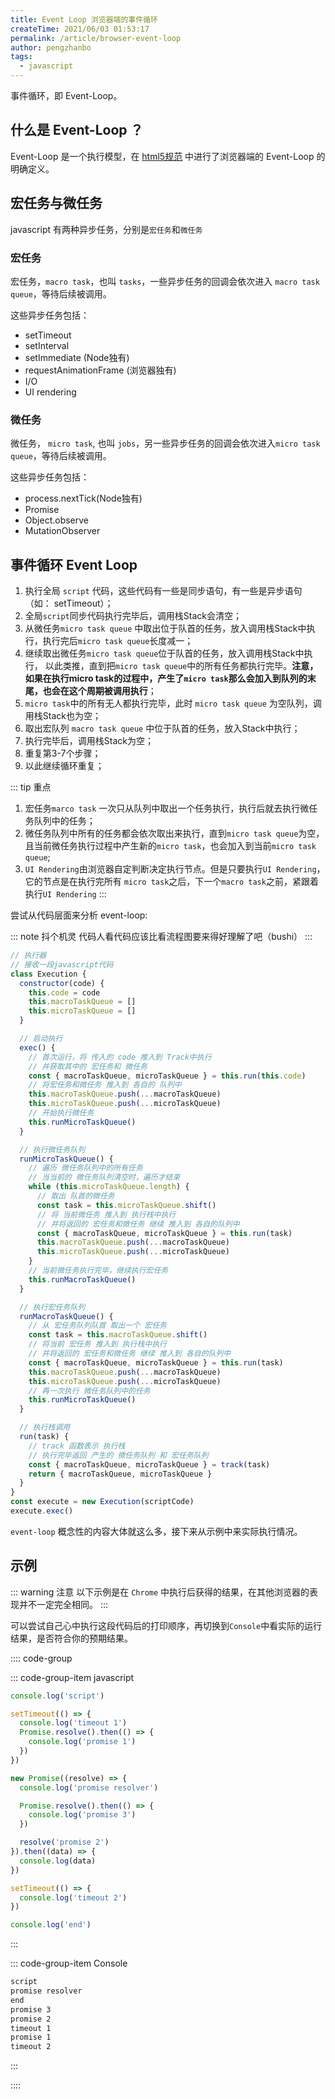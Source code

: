 ```yaml
---
title: Event Loop 浏览器端的事件循环
createTime: 2021/06/03 01:53:17
permalink: /article/browser-event-loop
author: pengzhanbo
tags: 
  - javascript
---
```


事件循环，即 Event-Loop。

## 什么是 Event-Loop ？

Event-Loop 是一个执行模型，在 [html5规范](https://html.spec.whatwg.org/multipage/webappapis.html#event-loops) 中进行了浏览器端的 Event-Loop 的明确定义。

## 宏任务与微任务

javascript 有两种异步任务，分别是`宏任务`和`微任务`

### 宏任务

宏任务，`macro task`，也叫 `tasks`，一些异步任务的回调会依次进入 `macro task queue`，等待后续被调用。

这些异步任务包括：
- setTimeout
- setInterval
- setImmediate (Node独有)
- requestAnimationFrame (浏览器独有)
- I/O
- UI rendering

### 微任务

微任务， `micro task`, 也叫 `jobs`，另一些异步任务的回调会依次进入`micro task queue`，等待后续被调用。

这些异步任务包括：
- process.nextTick(Node独有)
- Promise
- Object.observe
- MutationObserver

## 事件循环 Event Loop

1. 执行全局 `script` 代码，这些代码有一些是同步语句，有一些是异步语句（如： setTimeout）；
2. 全局`script`同步代码执行完毕后，调用栈Stack会清空；
3. 从微任务`micro task queue` 中取出位于队首的任务，放入调用栈Stack中执行，执行完后`micro task queue`长度减一；
4. 继续取出微任务`micro task queue`位于队首的任务，放入调用栈Stack中执行，
   以此类推，直到把`micro task queue`中的所有任务都执行完毕。__注意，如果在执行micro task的过程中，产生了`micro task`那么会加入到队列的末尾，也会在这个周期被调用执行__；
5. `micro task`中的所有无人都执行完毕，此时 `micro task queue` 为空队列，调用栈Stack也为空；
6. 取出宏队列 `macro task queue` 中位于队首的任务，放入Stack中执行；
7. 执行完毕后，调用栈Stack为空；
8. 重复第3-7个步骤；
9. 以此继续循环重复；

::: tip 重点
1. 宏任务`marco task` 一次只从队列中取出一个任务执行，执行后就去执行微任务队列中的任务；
2. 微任务队列中所有的任务都会依次取出来执行，直到`micro task queue`为空，
   且当前微任务执行过程中产生新的`micro task`，也会加入到当前`micro task queue`;
3. `UI Rendering`由浏览器自定判断决定执行节点。但是只要执行`UI Rendering`，它的节点是在执行完所有
   `micro task`之后，下一个`macro task`之前，紧跟着执行`UI Rendering`
:::

尝试从代码层面来分析 event-loop:

::: note 抖个机灵
代码人看代码应该比看流程图要来得好理解了吧（bushi）
:::

``` js
// 执行器
// 接收一段javascript代码
class Execution {
  constructor(code) {
    this.code = code
    this.macroTaskQueue = []
    this.microTaskQueue = []
  }

  // 启动执行
  exec() {
    // 首次运行，将 传入的 code 推入到 Track中执行
    // 并获取其中的 宏任务和 微任务
    const { macroTaskQueue, microTaskQueue } = this.run(this.code)
    // 将宏任务和微任务 推入到 各自的 队列中
    this.macroTaskQueue.push(...macroTaskQueue)
    this.microTaskQueue.push(...microTaskQueue)
    // 开始执行微任务
    this.runMicroTaskQueue()
  }

  // 执行微任务队列
  runMicroTaskQueue() {
    // 遍历 微任务队列中的所有任务
    // 当当前的 微任务队列清空时，遍历才结束
    while (this.microTaskQueue.length) {
      // 取出 队首的微任务
      const task = this.microTaskQueue.shift()
      // 将 当前微任务 推入到 执行栈中执行
      // 并将返回的 宏任务和微任务 继续 推入到 各自的队列中
      const { macroTaskQueue, microTaskQueue } = this.run(task)
      this.macroTaskQueue.push(...macroTaskQueue)
      this.microTaskQueue.push(...microTaskQueue)
    }
    // 当前微任务执行完毕，继续执行宏任务
    this.runMacroTaskQueue()
  }

  // 执行宏任务队列
  runMacroTaskQueue() {
    // 从 宏任务队列队首 取出一个 宏任务
    const task = this.macroTaskQueue.shift()
    // 将当前 宏任务 推入到 执行栈中执行
    // 并将返回的 宏任务和微任务 继续 推入到 各自的队列中
    const { macroTaskQueue, microTaskQueue } = this.run(task)
    this.macroTaskQueue.push(...macroTaskQueue)
    this.microTaskQueue.push(...microTaskQueue)
    // 再一次执行 微任务队列中的任务
    this.runMicroTaskQueue()
  }

  // 执行栈调用
  run(task) {
    // track 函数表示 执行栈 
    // 执行完毕返回 产生的 微任务队列 和 宏任务队列
    const { macroTaskQueue, microTaskQueue } = track(task)
    return { macroTaskQueue, microTaskQueue } 
  }
}
const execute = new Execution(scriptCode)
execute.exec()
```

`event-loop` 概念性的内容大体就这么多，接下来从示例中来实际执行情况。

## 示例

::: warning 注意
以下示例是在 `Chrome` 中执行后获得的结果，在其他浏览器的表现并不一定完全相同。
:::


可以尝试自己心中执行这段代码后的打印顺序，再切换到`Console`中看实际的运行结果，是否符合你的预期结果。

:::: code-group

::: code-group-item javascript
``` js
console.log('script')

setTimeout(() => {
  console.log('timeout 1')
  Promise.resolve().then(() => {
    console.log('promise 1')
  })
})

new Promise((resolve) => {
  console.log('promise resolver')

  Promise.resolve().then(() => {
    console.log('promise 3')
  })

  resolve('promise 2')
}).then((data) => {
  console.log(data)
})

setTimeout(() => {
  console.log('timeout 2')
})

console.log('end')
```
:::

::: code-group-item Console
``` txt
script
promise resolver
end
promise 3
promise 2
timeout 1
promise 1
timeout 2
```
:::

::::

